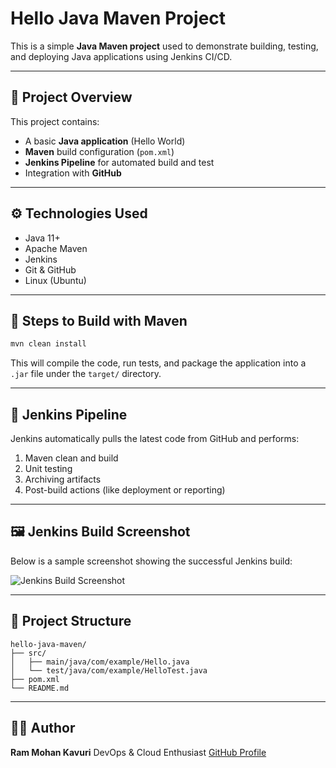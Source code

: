 # Hello Java Maven Project

This is a simple **Java Maven project** used to demonstrate building, testing, and deploying Java applications using Jenkins CI/CD.

---

## 🧩 Project Overview

This project contains:

* A basic **Java application** (Hello World)
* **Maven** build configuration (`pom.xml`)
* **Jenkins Pipeline** for automated build and test
* Integration with **GitHub**

---

## ⚙️ Technologies Used

* Java 11+
* Apache Maven
* Jenkins
* Git & GitHub
* Linux (Ubuntu)

---

## 🚀 Steps to Build with Maven

```bash
mvn clean install
```

This will compile the code, run tests, and package the application into a `.jar` file under the `target/` directory.

---

## 🧱 Jenkins Pipeline

Jenkins automatically pulls the latest code from GitHub and performs:

1. Maven clean and build
2. Unit testing
3. Archiving artifacts
4. Post-build actions (like deployment or reporting)

---

## 🖼️ Jenkins Build Screenshot

Below is a sample screenshot showing the successful Jenkins build:

![Jenkins Build Screenshot](screenshots/Screenshot%202025-10-31%20191110.png)

---

## 📂 Project Structure

```
hello-java-maven/
├── src/
│   ├── main/java/com/example/Hello.java
│   └── test/java/com/example/HelloTest.java
├── pom.xml
└── README.md
```

---

## 👨‍💻 Author

**Ram Mohan Kavuri**
DevOps & Cloud Enthusiast
[GitHub Profile](https://github.com/RamMohanKavuri)
